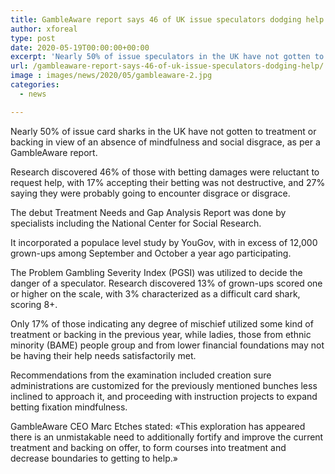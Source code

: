 ```yaml
---
title: GambleAware report says 46 of UK issue speculators dodging help
author: xforeal 
type: post
date: 2020-05-19T00:00:00+00:00
excerpt: 'Nearly 50% of issue speculators in the UK have not gotten to treatment or backing as a result of an absence of mindfulness and social disgrace, as indicated by a GambleAware report '
url: /gambleaware-report-says-46-of-uk-issue-speculators-dodging-help/
image : images/news/2020/05/gambleaware-2.jpg
categories:
  - news

---
```

Nearly 50% of issue card sharks in the UK have not gotten to treatment or backing in view of an absence of mindfulness and social disgrace, as per a GambleAware report. 

Research discovered 46&percnt; of those with betting damages were reluctant to request help, with 17&percnt; accepting their betting was not destructive, and 27&percnt; saying they were probably going to encounter disgrace or disgrace. 

The debut Treatment Needs and Gap Analysis Report was done by specialists including the National Center for Social Research. 

It incorporated a populace level study by YouGov, with in excess of 12,000 grown-ups among September and October a year ago participating. 

The Problem Gambling Severity Index (PGSI) was utilized to decide the danger of a speculator. Research discovered 13&percnt; of grown-ups scored one or higher on the scale, with 3&percnt; characterized as a difficult card shark, scoring 8+. 

Only 17&percnt; of those indicating any degree of mischief utilized some kind of treatment or backing in the previous year, while ladies, those from ethnic minority (BAME) people group and from lower financial foundations may not be having their help needs satisfactorily met. 

Recommendations from the examination included creation sure administrations are customized for the previously mentioned bunches less inclined to approach it, and proceeding with instruction projects to expand betting fixation mindfulness. 

GambleAware CEO Marc Etches stated: &#171;This exploration has appeared there is an unmistakable need to additionally fortify and improve the current treatment and backing on offer, to form courses into treatment and decrease boundaries to getting to help.&#187;